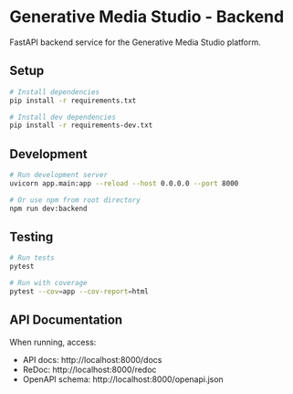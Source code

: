 # Generative Media Studio - Backend

FastAPI backend service for the Generative Media Studio platform.

## Setup

```bash
# Install dependencies
pip install -r requirements.txt

# Install dev dependencies
pip install -r requirements-dev.txt
```

## Development

```bash
# Run development server
uvicorn app.main:app --reload --host 0.0.0.0 --port 8000

# Or use npm from root directory
npm run dev:backend
```

## Testing

```bash
# Run tests
pytest

# Run with coverage
pytest --cov=app --cov-report=html
```

## API Documentation

When running, access:
- API docs: http://localhost:8000/docs
- ReDoc: http://localhost:8000/redoc
- OpenAPI schema: http://localhost:8000/openapi.json